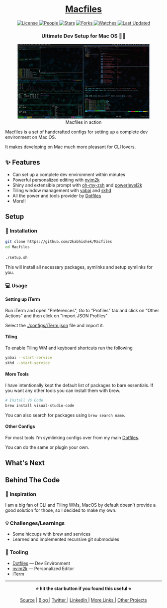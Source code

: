 <div align = "center">

<h1><a href="https://github.com/2kabhishek/Macfiles">Macfiles</a></h1>

<a href="https://github.com/2KAbhishek/Macfiles/blob/main/LICENSE">
<img alt="License" src="https://img.shields.io/github/license/2kabhishek/Macfiles?style=flat&color=eee&label="> </a>

<a href="https://github.com/2KAbhishek/Macfiles/graphs/contributors">
<img alt="People" src="https://img.shields.io/github/contributors/2kabhishek/Macfiles?style=flat&color=ffaaf2&label=People"> </a>

<a href="https://github.com/2KAbhishek/Macfiles/stargazers">
<img alt="Stars" src="https://img.shields.io/github/stars/2kabhishek/Macfiles?style=flat&color=98c379&label=Stars"></a>

<a href="https://github.com/2KAbhishek/Macfiles/network/members">
<img alt="Forks" src="https://img.shields.io/github/forks/2kabhishek/Macfiles?style=flat&color=66a8e0&label=Forks"> </a>

<a href="https://github.com/2KAbhishek/Macfiles/watchers">
<img alt="Watches" src="https://img.shields.io/github/watchers/2kabhishek/Macfiles?style=flat&color=f5d08b&label=Watches"> </a>

<a href="https://github.com/2KAbhishek/Macfiles/pulse">
<img alt="Last Updated" src="https://img.shields.io/github/last-commit/2kabhishek/Macfiles?style=flat&color=e06c75&label="> </a>

<h3>Ultimate Dev Setup for Mac OS 🚀🍎</h3>

<figure>
  <img src="images/screenshot.jpg" alt="Macfiles in action">
  <br/>
  <figcaption>Macfiles in action</figcaption>
</figure>

</div>

Macfiles is a set of handcrafted configs for setting up a complete dev environment on Mac OS.

It makes developing on Mac much more pleasant for CLI lovers.

## ✨ Features

- Can set up a complete dev environment within minutes
- Powerful personalized editing with [nvim2k](https://github.com/2kabhishek/nvim2k)
- Shiny and extensible prompt with [oh-my-zsh](https://ohmyz.sh/) and [powerlevel2k](https://github.com/2KAbhishek/Dotfiles/blob/main/.config/shell/powerlevel2k.zsh)
- Tiling window management with [yabai](https://github.com/koekeishiya/yabai) and [skhd](https://github.com/koekeishiya/skhd)
- All the power and tools provider by [Dotfiles](https://github.com/2kabhishek/Dotfiles)
- More!!

## Setup

### 🚀 Installation

```bash
git clone https://github.com/2kabhishek/Macfiles
cd Macfiles

./setup.sh

```

This will install all necessary packages, symlinks and setup symlinks for you.

### 💻 Usage

#### Setting up iTerm

Run iTerm and open "Preferences", Go to "Profiles" tab and click on "Other Actions" and then click on "Import JSON Profiles"

Select the [./configs/iTerm.json](./configs/iTerm.json) file and import it.

#### Tiling

To enable Tiling WM and keyboard shortcuts run the following

```bash
yabai --start-service
skhd --start-service
```

#### More Tools

I have intentionally kept the default list of packages to bare essentials.
If you want any other tools you can install them with brew.

```bash
# Install VS Code
brew install visual-studio-code
```

You can also search for packages using `brew search name`.

#### Other Configs

For most tools I'm symlinking configs over from my main [Dotfiles](https://github.com/2kabhishek/Dotfiles).

You can do the same or plugin your own.

## What's Next

## Behind The Code

### 🌈 Inspiration

I am a big fan of CLI and Tiling WMs, MacOS by default doesn't provide a good solution for those, so I decided to make my own.

### 💡 Challenges/Learnings

- Some hiccups with brew and services
- Learned and implemented recursive git submodules

### 🧰 Tooling

- [Dotfiles](https://github.com/2kabhishek/Dotfiles) — Dev Environment
- [nvim2k](https://github.com/2kabhishek/nvim2k) — Personalized Editor
- iTerm

<hr>

<div align="center">

<strong>⭐ hit the star button if you found this useful ⭐</strong><br>

<a href="https://github.com/2KAbhishek/Macfiles">Source</a>
| <a href="https://2kabhishek.github.io/blog" target="_blank">Blog </a>
| <a href="https://twitter.com/2kabhishek" target="_blank">Twitter </a>
| <a href="https://linkedin.com/in/2kabhishek" target="_blank">LinkedIn </a>
| <a href="https://2kabhishek.github.io/links" target="_blank">More Links </a>
| <a href="https://2kabhishek.github.io/projects" target="_blank">Other Projects </a>

</div>

